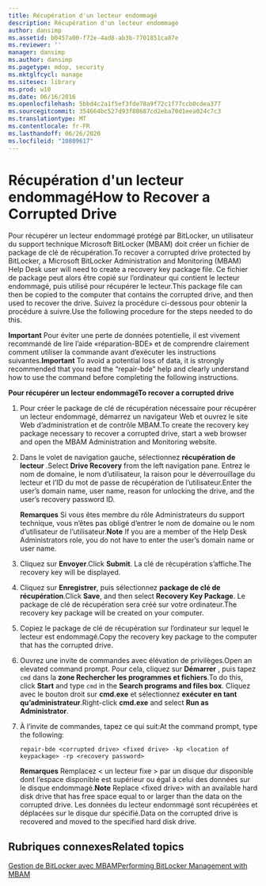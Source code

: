 ```yaml
---
title: Récupération d'un lecteur endommagé
description: Récupération d'un lecteur endommagé
author: dansimp
ms.assetid: b0457a00-f72e-4ad8-ab3b-7701851ca87e
ms.reviewer: ''
manager: dansimp
ms.author: dansimp
ms.pagetype: mdop, security
ms.mktglfcycl: manage
ms.sitesec: library
ms.prod: w10
ms.date: 06/16/2016
ms.openlocfilehash: 5bbd4c2a1f5ef3fde78a9f72c1f77ccb0cdea377
ms.sourcegitcommit: 354664bc527d93f80687cd2eba70d1eea024c7c3
ms.translationtype: MT
ms.contentlocale: fr-FR
ms.lasthandoff: 06/26/2020
ms.locfileid: "10809617"
---
```

# <span data-ttu-id="32c46-103">Récupération d'un lecteur endommagé</span><span class="sxs-lookup"><span data-stu-id="32c46-103">How to Recover a Corrupted Drive</span></span>


<span data-ttu-id="32c46-104">Pour récupérer un lecteur endommagé protégé par BitLocker, un utilisateur du support technique Microsoft BitLocker (MBAM) doit créer un fichier de package de clé de récupération.</span><span class="sxs-lookup"><span data-stu-id="32c46-104">To recover a corrupted drive protected by BitLocker, a Microsoft BitLocker Administration and Monitoring (MBAM) Help Desk user will need to create a recovery key package file.</span></span> <span data-ttu-id="32c46-105">Ce fichier de package peut alors être copié sur l’ordinateur qui contient le lecteur endommagé, puis utilisé pour récupérer le lecteur.</span><span class="sxs-lookup"><span data-stu-id="32c46-105">This package file can then be copied to the computer that contains the corrupted drive, and then used to recover the drive.</span></span> <span data-ttu-id="32c46-106">Suivez la procédure ci-dessous pour obtenir la procédure à suivre.</span><span class="sxs-lookup"><span data-stu-id="32c46-106">Use the following procedure for the steps needed to do this.</span></span>

<span data-ttu-id="32c46-107">**Important**  Pour éviter une perte de données potentielle, il est vivement recommandé de lire l’aide «réparation-BDE» et de comprendre clairement comment utiliser la commande avant d’exécuter les instructions suivantes.</span><span class="sxs-lookup"><span data-stu-id="32c46-107">**Important** To avoid a potential loss of data, it is strongly recommended that you read the “repair-bde” help and clearly understand how to use the command before completing the following instructions.</span></span>

 

**<span data-ttu-id="32c46-108">Pour récupérer un lecteur endommagé</span><span class="sxs-lookup"><span data-stu-id="32c46-108">To recover a corrupted drive</span></span>**

1.  <span data-ttu-id="32c46-109">Pour créer le package de clé de récupération nécessaire pour récupérer un lecteur endommagé, démarrez un navigateur Web et ouvrez le site Web d’administration et de contrôle MBAM.</span><span class="sxs-lookup"><span data-stu-id="32c46-109">To create the recovery key package necessary to recover a corrupted drive, start a web browser and open the MBAM Administration and Monitoring website.</span></span>

2.  <span data-ttu-id="32c46-110">Dans le volet de navigation gauche, sélectionnez **récupération de lecteur** .</span><span class="sxs-lookup"><span data-stu-id="32c46-110">Select **Drive Recovery** from the left navigation pane.</span></span> <span data-ttu-id="32c46-111">Entrez le nom de domaine, le nom d’utilisateur, la raison pour le déverrouillage du lecteur et l’ID du mot de passe de récupération de l’utilisateur.</span><span class="sxs-lookup"><span data-stu-id="32c46-111">Enter the user’s domain name, user name, reason for unlocking the drive, and the user’s recovery password ID.</span></span>

    <span data-ttu-id="32c46-112">**Remarques**  Si vous êtes membre du rôle Administrateurs du support technique, vous n’êtes pas obligé d’entrer le nom de domaine ou le nom d’utilisateur de l’utilisateur.</span><span class="sxs-lookup"><span data-stu-id="32c46-112">**Note** If you are a member of the Help Desk Administrators role, you do not have to enter the user’s domain name or user name.</span></span>

     

3.  <span data-ttu-id="32c46-113">Cliquez sur **Envoyer**.</span><span class="sxs-lookup"><span data-stu-id="32c46-113">Click **Submit**.</span></span> <span data-ttu-id="32c46-114">La clé de récupération s’affiche.</span><span class="sxs-lookup"><span data-stu-id="32c46-114">The recovery key will be displayed.</span></span>

4.  <span data-ttu-id="32c46-115">Cliquez sur **Enregistrer**, puis sélectionnez **package de clé de récupération**.</span><span class="sxs-lookup"><span data-stu-id="32c46-115">Click **Save**, and then select **Recovery Key Package**.</span></span> <span data-ttu-id="32c46-116">Le package de clé de récupération sera créé sur votre ordinateur.</span><span class="sxs-lookup"><span data-stu-id="32c46-116">The recovery key package will be created on your computer.</span></span>

5.  <span data-ttu-id="32c46-117">Copiez le package de clé de récupération sur l’ordinateur sur lequel le lecteur est endommagé.</span><span class="sxs-lookup"><span data-stu-id="32c46-117">Copy the recovery key package to the computer that has the corrupted drive.</span></span>

6.  <span data-ttu-id="32c46-118">Ouvrez une invite de commandes avec élévation de privilèges.</span><span class="sxs-lookup"><span data-stu-id="32c46-118">Open an elevated command prompt.</span></span> <span data-ttu-id="32c46-119">Pour cela, cliquez sur **Démarrer** , puis tapez `cmd` dans la **zone Rechercher les programmes et fichiers**.</span><span class="sxs-lookup"><span data-stu-id="32c46-119">To do this, click **Start** and type `cmd` in the **Search programs and files box**.</span></span> <span data-ttu-id="32c46-120">Cliquez avec le bouton droit sur **cmd.exe** et sélectionnez **exécuter en tant qu’administrateur**.</span><span class="sxs-lookup"><span data-stu-id="32c46-120">Right-click **cmd.exe** and select **Run as Administrator**.</span></span>

7.  <span data-ttu-id="32c46-121">À l’invite de commandes, tapez ce qui suit:</span><span class="sxs-lookup"><span data-stu-id="32c46-121">At the command prompt, type the following:</span></span>

    `repair-bde <corrupted drive> <fixed drive> -kp <location of keypackage> -rp <recovery password>`

    <span data-ttu-id="32c46-122">**Remarques**  Remplacez &lt; un lecteur fixe &gt; par un disque dur disponible dont l’espace disponible est supérieur ou égal à celui des données sur le disque endommagé.</span><span class="sxs-lookup"><span data-stu-id="32c46-122">**Note** Replace &lt;fixed drive&gt; with an available hard disk drive that has free space equal to or larger than the data on the corrupted drive.</span></span> <span data-ttu-id="32c46-123">Les données du lecteur endommagé sont récupérées et déplacées sur le disque dur spécifié.</span><span class="sxs-lookup"><span data-stu-id="32c46-123">Data on the corrupted drive is recovered and moved to the specified hard disk drive.</span></span>

     

## <span data-ttu-id="32c46-124">Rubriques connexes</span><span class="sxs-lookup"><span data-stu-id="32c46-124">Related topics</span></span>


[<span data-ttu-id="32c46-125">Gestion de BitLocker avec MBAM</span><span class="sxs-lookup"><span data-stu-id="32c46-125">Performing BitLocker Management with MBAM</span></span>](performing-bitlocker-management-with-mbam-mbam-2.md)

 

 






